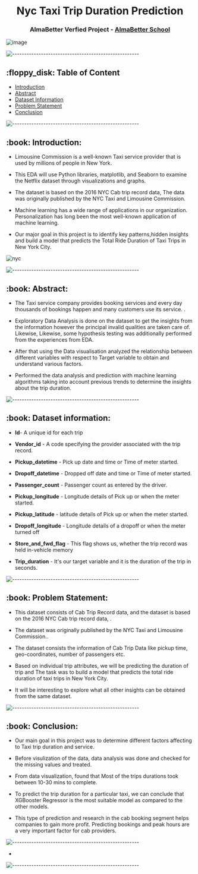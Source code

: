 


<h1 align="center"> Nyc Taxi Trip Duration Prediction
 </h1>

<h3 align="center"> AlmaBetter Verfied Project - <a href="https://www.almabetter.com/"> AlmaBetter School </a> </h5>

![image](https://camo.githubusercontent.com/f4b14c840fba3517a77fcc1ca2cb084771586a59d2593a11b8edd194a3d9e6dc/687474703a2f2f692e68756666706f73742e636f6d2f67656e2f333131383231382f696d616765732f6f2d4e45572d594f524b2d544158492d66616365626f6f6b2e6a7067)



<p> </p>

![-----------------------------------------------------](https://raw.githubusercontent.com/andreasbm/readme/master/assets/lines/rainbow.png)

<h2> :floppy_disk: Table of Content</h2>

  * [Introduction](#Introduction)
  * [Abstract](#Abstract)
  * [Dataset Information](#dataset-information)
  * [Problem Statement](#Problem-Statement)
  * [Conclusion](#Conclusion)


![-----------------------------------------------------](https://raw.githubusercontent.com/andreasbm/readme/master/assets/lines/rainbow.png)


<h2> :book: Introduction:</h2>

* Limousine Commission is a well-known Taxi service provider that is used by millions of people in New York.



* This EDA will use Python libraries, matplotlib, and Seaborn to examine the Netflix dataset through visualizations and graphs. 



* The dataset is based on the 2016 NYC Cab trip record data, The data was originally published by the NYC Taxi and Limousine Commission.



* Machine learning has a wide range of applications in our organization. Personalization has long been the most well-known application of machine learning.



* Our major goal in this project is to identify key patterns,hidden insights and build a model that predicts the Total Ride Duration of Taxi Trips in New York City.



![nyc](https://user-images.githubusercontent.com/95616692/167267541-4624f53d-fc8d-4a7e-b041-0db91b03fdb2.jpeg)


![-----------------------------------------------------](https://raw.githubusercontent.com/andreasbm/readme/master/assets/lines/rainbow.png)


<h2> :book: Abstract:</h2>

* The Taxi service company provides booking services and every day thousands of bookings happen and many customers use its service. .

* Exploratory Data Analysis is done on the dataset to get the insights from the information however the principal invalid qualities are taken care of. Likewise, Likewise, some hypothesis testing was additionally performed from the experiences from EDA.

* After that using the Data visualisation analyzed the relationship between different variables with respect to Target variable to obtain and understand various factors.

* Performed the data analysis and prediction with machine learning algorithms taking into account previous trends to determine the insights about the trip duration.



![-----------------------------------------------------](https://raw.githubusercontent.com/andreasbm/readme/master/assets/lines/rainbow.png)


<h2> :book: Dataset information:</h2>


* **Id**- A unique id for each trip


* **Vendor_id** - A code specifying the provider associated with the trip record.



* **Pickup_datetime** - Pick up date and time or Time of meter started.


* **Dropoff_datetime** - Dropped off date and time or Time of meter started.


* **Passenger_count** - Passenger count as entered by the driver.


* **Pickup_longitude** - Longitude details of Pick up or when the meter started.


* **Pickup_latitude** - latitude details of Pick up or when the meter started.


* **Dropoff_longitude** - Longitude details of a dropoff or when the meter turned off


* **Store_and_fwd_flag** - This flag shows us, whether the trip record was held in-vehicle memory


* **Trip_duration** - It's our target variable and it is the duration of the trip in seconds.



![-----------------------------------------------------](https://raw.githubusercontent.com/andreasbm/readme/master/assets/lines/rainbow.png)

<h2> :book: Problem Statement:</h2>

* This dataset consists of Cab Trip Record data, and the dataset is based on the 2016 NYC Cab trip record data, . 

* The dataset was originally published by the NYC Taxi and Limousine Commission..

* The dataset consists the information of Cab Trip Data like pickup time, geo-coordinates, number of passengers etc.

* Based on individual trip attributes, we will be predicting the duration of trip and The task was to build a model that predicts the total ride duration of taxi trips in New York City. 

* It will be interesting to explore what all other insights can be obtained from the same dataset.



![-----------------------------------------------------](https://raw.githubusercontent.com/andreasbm/readme/master/assets/lines/rainbow.png)

<h2> :book: Conclusion:</h2>

* Our main goal in this project was to determine different factors affecting to Taxi trip duration and service.

* Before visulization of the data, data analysis was done and checked for the missing values and treated.

* From data visualization, found that Most of the trips durations took between 10-30 mins to complete.

* To predict the trip duration for a particular taxi, we can conclude that XGBooster Regressor is the most suitable model as compared to the other models.

* This type of prediction and research in the cab booking segment helps companies to gain more profit. Predicting bookings and peak hours are a very important factor for cab providers.




![-----------------------------------------------------](https://raw.githubusercontent.com/andreasbm/readme/master/assets/lines/rainbow.png)

* 



![-----------------------------------------------------](https://raw.githubusercontent.com/andreasbm/readme/master/assets/lines/rainbow.png)

